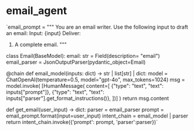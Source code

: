 # email_agent

`email_prompt = """
  You are an email writer. Use the following input to draft an email:
  Input: {input}
  Deliver:
  1. A complete email.
"""

class Email(BaseModel):
  email: str = Field(description= "email")
email_parser = JsonOutputParser(pydantic_object=Email)

@chain
def email_model(inputs: dict) -> str | list[str] | dict:
 model = ChatOpenAI(temperature=0.5, model="gpt-4o", max_tokens=1024)
 msg = model.invoke(
             [HumanMessage(
             content=[
             {"type": "text", "text": inputs["prompt"]},
             {"type": "text", "text": inputs["parser"].get_format_instructions()},
             ])]
             )
 return msg.content


def get_email(user_input) -> dict:
   parser = email_parser
   prompt = email_prompt.format(input=user_input)
   intent_chain = email_model | parser
   return intent_chain.invoke({'prompt': prompt, 'parser':parser})`
